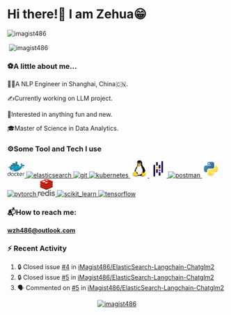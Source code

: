 # Hi there!👋 I am Zehua😁

<p align="left"> <img src="https://komarev.com/ghpvc/?username=imagist486&label=Profile%20views&color=0e75b6&style=flat" alt="imagist486" /> </p>

<p>&nbsp;<img align="center" src="https://github-readme-stats.vercel.app/api?username=imagist486&show_icons=true&locale=en" alt="imagist486" /></p>

### ⚽A little about me...

🧑‍💻A NLP Engineer in Shanghai, China🇨🇳. 

✍️Currently working on LLM project.

🌱Interested in anything fun and new.

🎓Master of Science in Data Analytics.

### ⚙️Some Tool and Tech I use

<p align="left"> <a href="https://www.docker.com/" target="_blank" rel="noreferrer"> <img src="https://raw.githubusercontent.com/devicons/devicon/master/icons/docker/docker-original-wordmark.svg" alt="docker" width="40" height="40"/> </a> <a href="https://www.elastic.co" target="_blank" rel="noreferrer"> <img src="https://www.vectorlogo.zone/logos/elastic/elastic-icon.svg" alt="elasticsearch" width="40" height="40"/> </a> <a href="https://git-scm.com/" target="_blank" rel="noreferrer"> <img src="https://www.vectorlogo.zone/logos/git-scm/git-scm-icon.svg" alt="git" width="40" height="40"/> </a> <a href="https://kubernetes.io" target="_blank" rel="noreferrer"> <img src="https://www.vectorlogo.zone/logos/kubernetes/kubernetes-icon.svg" alt="kubernetes" width="40" height="40"/> </a> <a href="https://www.linux.org/" target="_blank" rel="noreferrer"> <img src="https://raw.githubusercontent.com/devicons/devicon/master/icons/linux/linux-original.svg" alt="linux" width="40" height="40"/> </a> <a href="https://pandas.pydata.org/" target="_blank" rel="noreferrer"> <img src="https://raw.githubusercontent.com/devicons/devicon/2ae2a900d2f041da66e950e4d48052658d850630/icons/pandas/pandas-original.svg" alt="pandas" width="40" height="40"/> </a> <a href="https://postman.com" target="_blank" rel="noreferrer"> <img src="https://www.vectorlogo.zone/logos/getpostman/getpostman-icon.svg" alt="postman" width="40" height="40"/> </a> <a href="https://www.python.org" target="_blank" rel="noreferrer"> <img src="https://raw.githubusercontent.com/devicons/devicon/master/icons/python/python-original.svg" alt="python" width="40" height="40"/> </a> <a href="https://pytorch.org/" target="_blank" rel="noreferrer"> <img src="https://www.vectorlogo.zone/logos/pytorch/pytorch-icon.svg" alt="pytorch" width="40" height="40"/> </a> <a href="https://redis.io" target="_blank" rel="noreferrer"> <img src="https://raw.githubusercontent.com/devicons/devicon/master/icons/redis/redis-original-wordmark.svg" alt="redis" width="40" height="40"/> </a> <a href="https://scikit-learn.org/" target="_blank" rel="noreferrer"> <img src="https://upload.wikimedia.org/wikipedia/commons/0/05/Scikit_learn_logo_small.svg" alt="scikit_learn" width="40" height="40"/> </a> <a href="https://www.tensorflow.org" target="_blank" rel="noreferrer"> <img src="https://www.vectorlogo.zone/logos/tensorflow/tensorflow-icon.svg" alt="tensorflow" width="40" height="40"/> </a> </p>

### 📬How to reach me:

**wzh486@outlook.com**

### :zap: Recent Activity

<!--START_SECTION:activity-->
1. 🔒 Closed issue [#4](https://github.com/iMagist486/ElasticSearch-Langchain-Chatglm2/issues/4) in [iMagist486/ElasticSearch-Langchain-Chatglm2](https://github.com/iMagist486/ElasticSearch-Langchain-Chatglm2)
2. 🔒 Closed issue [#5](https://github.com/iMagist486/ElasticSearch-Langchain-Chatglm2/issues/5) in [iMagist486/ElasticSearch-Langchain-Chatglm2](https://github.com/iMagist486/ElasticSearch-Langchain-Chatglm2)
3. 🗣 Commented on [#5](https://github.com/iMagist486/ElasticSearch-Langchain-Chatglm2/issues/5#issuecomment-1651302563) in [iMagist486/ElasticSearch-Langchain-Chatglm2](https://github.com/iMagist486/ElasticSearch-Langchain-Chatglm2)
<!--END_SECTION:activity-->



<p align="center"> <a href="https://github.com/ryo-ma/github-profile-trophy"><img src="https://github-profile-trophy.vercel.app/?username=iMagist486&theme=onedark&no-frame=true&column=4&margin-w=15&margin-h=15" alt="imagist486" /></a> </p>

